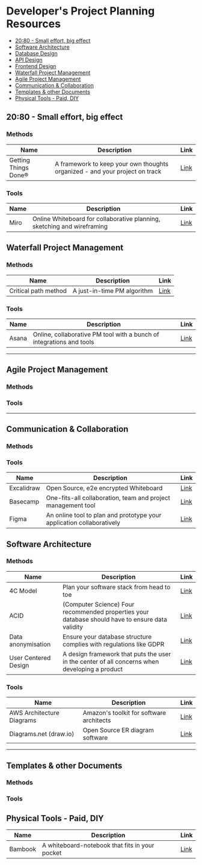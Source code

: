 # Developer's Project Planning Resources

- [20:80 - Small effort, big effect](#2080---small-effort-big-effect)
- [Software Architecture](#software-architecture)
- [Database Design](#database-design)
- [API Design](#api-design)
- [Frontend Design](#frontend-design)
- [Waterfall Project Management](#waterfall-project-management)
- [Agile Project Management](#agile-project-management)
- [Communication & Collaboration](#communication--collaboration)
- [Templates & other Documents](#templates--other-documents)
- [Physical Tools - Paid, DIY](#physical-tools---paid-diy)

## 20:80 - Small effort, big effect

### Methods

| Name                 | Description                                                                 | Link                                   |
| -------------------- | --------------------------------------------------------------------------- | -------------------------------------- |
| Getting Things Done® | A framework to keep your own thoughts organized - and your project on track | [Link](https://gettingthingsdone.com/) |

### Tools

| Name | Description                                                             | Link                      |
| ---- | ----------------------------------------------------------------------- | ------------------------- |
| Miro | Online Whiteboard for collaborative planning, sketching and wireframing | [Link](https://miro.com/) |

## Waterfall Project Management

### Methods

| Name                 | Description                 | Link                                                       |
| -------------------- | --------------------------- | ---------------------------------------------------------- |
| Critical path method | A just-in-time PM algorithm | [Link](https://en.wikipedia.org/wiki/Critical_path_method) |

### Tools

| Name  | Description                                                          | Link                       |
| ----- | -------------------------------------------------------------------- | -------------------------- |
| Asana | Online, collaborative PM tool with a bunch of integrations and tools | [Link](https://asana.com/) |

---

## Agile Project Management

### Methods

### Tools

---

## Communication & Collaboration

### Methods

### Tools

| Name       | Description                                                           | Link                                                       |
| ---------- | --------------------------------------------------------------------- | ---------------------------------------------------------- |
| Excalidraw | Open Source, e2e encrypted Whiteboard                                 | [Link](https://excalidraw.com/)                            |
| Basecamp   | One-fits-all collaboration, team and project management tool          | [Link](https://basecamp.com/)                              |
| Figma      | An online tool to plan and prototype your application collaboratively | [Link](https://en.wikipedia.org/wiki/User-centered_design) |

## Software Architecture

### Methods

| Name                 | Description                                                                                      | Link                                                       |
| -------------------- | ------------------------------------------------------------------------------------------------ | ---------------------------------------------------------- |
| 4C Model             | Plan your software stack from head to toe                                                        | [Link](https://c4model.com/)                               |
| ACID                 | (Computer Science) Four recommended properties your database should have to ensure data validity | [Link](https://en.wikipedia.org/wiki/ACID)                 |
| Data anonymisation   | Ensure your database structure complies with regulations like GDPR                               | [Link](https://en.wikipedia.org/wiki/Data_anonymization)   |
| User Centered Design | A design framework that puts the user in the center of all concerns when developing a product    | [Link](https://en.wikipedia.org/wiki/User-centered_design) |

### Tools

| Name                      | Description                              | Link                                                                         |
| ------------------------- | ---------------------------------------- | ---------------------------------------------------------------------------- |
| AWS Architecture Diagrams | Amazon's toolkit for software architects | [Link](https://aws.amazon.com/architecture/reference-architecture-diagrams/) |
| Diagrams.net (draw.io)    | Open Source ER diagram software          | [Link](https://app.diagrams.net/)                                            |

---

## Templates & other Documents

### Methods

### Tools

## Physical Tools - Paid, DIY

| Name    | Description                                    | Link                                         |
| ------- | ---------------------------------------------- | -------------------------------------------- |
| Bambook | A whiteboard-notebook that fits in your pocket | [Link](https://www.bambook.org/en/notebooks) |
